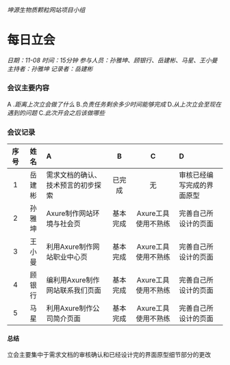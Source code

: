 ###### 坤源生物质颗粒网站项目小组
# 每日立会 

*日期：11-08*
*时间：15分钟*
*参与人员：孙雅坤、顾银行、岳建彬、马星、王小曼*
*主持者：孙雅坤*
*记录者：岳建彬*

### 会议主要内容
 &#65; .*距离上次立会做了什么*
 &#66;.*负责任务剩余多少时间能够完成*
 &#68;.*从上次立会至现在遇到的问题*
 &#67;.*此次开会之后该做哪些*


### 会议记录
|  序号 |姓名   |A|B|C|D|
|:------------:|:------------:|:------------|:------------:|:------------:|:------------|
| 1 | 岳建彬|需求文档的确认、技术预言的初步探索|已完成|无|审核已经编写完成的界面原型|
| 2  |  孙雅坤 |Axure制作网站环境与社会页|基本完成|Axure工具使用不熟练|完善自己所设计的页面|
|3|王小曼|利用Axure制作网站职业中心页|基本完成|Axure工具使用不熟练|完善自己所设计的页面|
|4|顾银行|编利用Axure制作网站联系我们页面|基本完成|Axure工具使用不熟练|完善自己所设计的页面|
|5|马星|利用Axure制作公司简介页面|基本完成|Axure工具使用不熟练|完善自己所设计的页面|

#### 总结
立会主要集中于需求文档的审核确认和已经设计完的界面原型细节部分的更改






